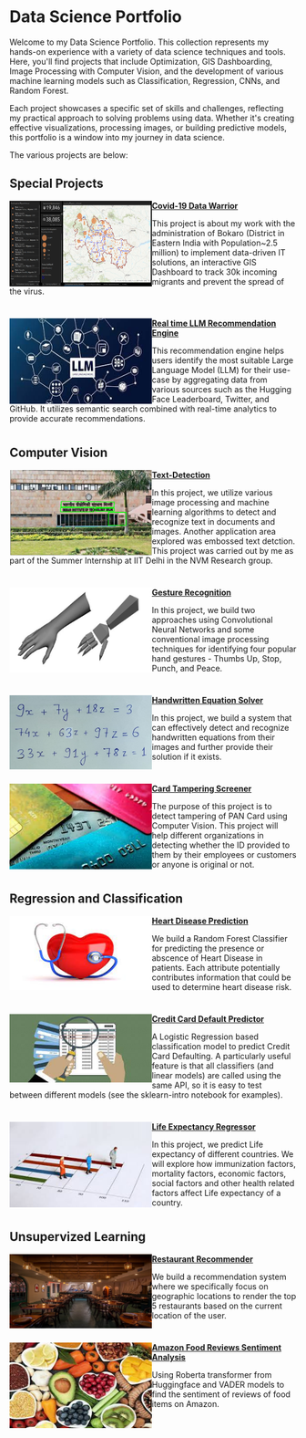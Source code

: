 # Data Science Portfolio
Welcome to my Data Science Portfolio. This collection represents my hands-on experience with a variety of data science techniques and tools. Here, you'll find projects that include Optimization, GIS Dashboarding, Image Processing with Computer Vision, and the development of various machine learning models such as Classification, Regression, CNNs, and Random Forest.

Each project showcases a specific set of skills and challenges, reflecting my practical approach to solving problems using data. Whether it's creating effective visualizations, processing images, or building predictive models, this portfolio is a window into my journey in data science.

The various projects are below:

## Special Projects


<img align="left" width="250" height="150" src="https://github.com/chitransh1998/SARAL/blob/main/Incoming%20Migrants%20-%20Panchayatwise.PNG"> **[Covid-19 Data Warrior](https://github.com/chitransh1998/SARAL)**

This project is about my work with the administration of Bokaro (District in Eastern India with Population~2.5 million) to implement data-driven IT solutions, an interactive GIS Dashboard to track 30k incoming migrants and prevent the spread of the virus.

#

<img align="left" width="250" height="150" src="https://github.com/chitransh1998/recommendation-engine/blob/main/download.jpg"> **[Real time LLM Recommendation Engine](https://github.com/chitransh1998/recommendation-engine/tree/main)**

This recommendation engine helps users identify the most suitable Large Language Model (LLM) for their use-case by aggregating data from various sources such as the Hugging Face Leaderboard, Twitter, and GitHub. It utilizes semantic search combined with real-time analytics to provide accurate recommendations.  

#
## Computer Vision

<img align="left" width="250" height="150" src="https://github.com/chitransh1998/Text-Detection/blob/main/detection_result.png"> **[Text-Detection](https://github.com/chitransh1998/Text-Detection)**

In this project, we utilize various image processing and machine learning algorithms to detect and recognize text in documents and images. Another application area explored was embossed text detction. This project was carried out by me as part of the Summer Internship at IIT Delhi in the NVM Research group.  

#

<img align="left" width="250" height="150" src="https://github.com/chitransh1998/Gesture-Recognition/blob/main/Hand_gestures_into.jpg"> **[Gesture Recognition](https://github.com/chitransh1998/Gesture-Recognition)**

In this project, we build two approaches using Convolutional Neural Networks and some conventional image processing techniques for identifying four popular hand gestures - Thumbs Up, Stop, Punch, and Peace.  

#

<img align="left" width="250" height="130" src="https://github.com/chitransh1998/handwritten-equation-solver/blob/main/Equation%20Image.jpeg"> **[Handwritten Equation Solver](https://github.com/chitransh1998/handwritten-equation-solver)**

In this project, we build a system that can effectively detect and recognize handwritten equations from their images and further provide their solution if it exists.

#

<img align="left" width="250" height="150" src="https://github.com/chitransh1998/Card-Tampering-Screener/blob/main/card%20image.jpg"> **[Card Tampering Screener](https://github.com/chitransh1998/Card-Tampering-Screener)**

The purpose of this project is to detect tampering of PAN Card using Computer Vision. This project will help different organizations in detecting whether the ID provided to them by their employees or customers or anyone is original or not.

#

## Regression and Classification

<img align="left" width="250" height="130" src="https://github.com/chitransh1998/Heart-Disease-Prediction-/blob/main/heart%20disease.jpg"> **[Heart Disease Prediction](https://github.com/chitransh1998/Heart-Disease-Prediction-)**

We build a Random Forest Classifier for predicting the presence or abscence of Heart Disease in patients. Each attribute potentially contributes information that could be used to determine heart disease risk.    

#

<img align="left" width="250" height="120" src="https://github.com/chitransh1998/Credit-Card-Default-Prediction/blob/main/fraud_detection.jpg"> **[Credit Card Default Predictor](https://github.com/chitransh1998/Credit-Card-Default-Prediction)**

A Logistic Regression based classification model to predict Credit Card Defaulting. A particularly useful feature is that all classifiers (and linear models) are called using the same API, so it is easy to test between different models (see the sklearn-intro notebook for examples).     

#

<img align="left" width="250" height="150" src="https://github.com/chitransh1998/Life-Expectancy-Prediction-using-Multiple-Regression/blob/main/life_expectancy.jpg"> **[Life Expectancy Regressor](https://github.com/chitransh1998/Life-Expectancy-Prediction-using-Multiple-Regression)**

In this project, we predict Life expectancy of different countries. We will explore how immunization factors, mortality factors, economic factors, social factors and other health related factors affect Life expectancy of a country.

#

## Unsupervized Learning

<img align="left" width="250" height="130" src="https://github.com/chitransh1998/Restaurant-Recommender/blob/main/restaurant.jpg"> **[Restaurant Recommender](https://github.com/chitransh1998/Restaurant-Recommender)**

We build a recommendation system where we specifically focus on geographic locations to render the top 5 restaurants based on the current location of the user.

#

<img align="left" width="250" height="150" src="https://github.com/chitransh1998/Amazon-Reviews-Sentiment-Analysis/blob/main/food.jpg"> **[Amazon Food Reviews Sentiment Analysis](https://github.com/chitransh1998/Amazon-Reviews-Sentiment-Analysis/tree/main)**

Using Roberta transformer from Huggingface and VADER models to find the sentiment of reviews of food items on Amazon.

#
